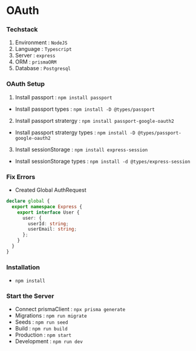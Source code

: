 # OAuth

### Techstack

1. Environment : `NodeJS`
2. Language : `Typescript`
3. Server : `express`
4. ORM : `prismaORM`
5. Database : `Postgresql`

### OAuth Setup

1. Install passport : `npm install passport`

- Install passport types : `npm install -D @types/passport`

2. Install passport stratergy : `npm install passport-google-oauth2`

- Install passport stratergy types : `npm install -D @types/passport-google-oauth2`

3. Install sessionStorage : `npm install express-session`

- Install sessionStorage types : `npm install -d @types/express-session`

### Fix Errors

- Created Global AuthRequest

```ts
declare global {
  export namespace Express {
    export interface User {
      user: {
        userId: string;
        userEmail: string;
      };
    }
  }
}
```

### Installation

- `npm install`

### Start the Server

- Connect prismaClient : `npx prisma generate`
- Migrations : `npm run migrate`
- Seeds : `npm run seed`
- Build : `npm run build`
- Production : `npm start`
- Development : `npm run dev`
